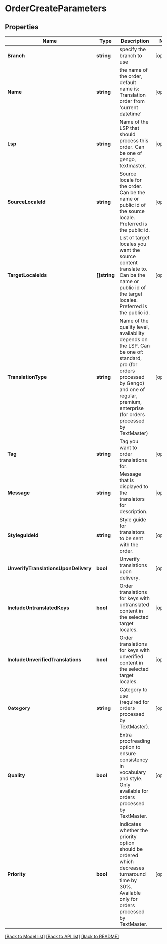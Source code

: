 # OrderCreateParameters

## Properties

Name | Type | Description | Notes
------------ | ------------- | ------------- | -------------
**Branch** | **string** | specify the branch to use | [optional] 
**Name** | **string** | the name of the order, default name is: Translation order from &#39;current datetime&#39; | [optional] 
**Lsp** | **string** | Name of the LSP that should process this order. Can be one of gengo, textmaster. | [optional] 
**SourceLocaleId** | **string** | Source locale for the order. Can be the name or public id of the source locale. Preferred is the public id. | [optional] 
**TargetLocaleIds** | **[]string** | List of target locales you want the source content translate to. Can be the name or public id of the target locales. Preferred is the public id. | [optional] 
**TranslationType** | **string** | Name of the quality level, availability depends on the LSP. Can be one of:  standard, pro (for orders processed by Gengo) and one of regular, premium, enterprise (for orders processed by TextMaster) | [optional] 
**Tag** | **string** | Tag you want to order translations for. | [optional] 
**Message** | **string** | Message that is displayed to the translators for description. | [optional] 
**StyleguideId** | **string** | Style guide for translators to be sent with the order. | [optional] 
**UnverifyTranslationsUponDelivery** | **bool** | Unverify translations upon delivery. | [optional] 
**IncludeUntranslatedKeys** | **bool** | Order translations for keys with untranslated content in the selected target locales. | [optional] 
**IncludeUnverifiedTranslations** | **bool** | Order translations for keys with unverified content in the selected target locales. | [optional] 
**Category** | **string** | Category to use (required for orders processed by TextMaster). | [optional] 
**Quality** | **bool** | Extra proofreading option to ensure consistency in vocabulary and style. Only available for orders processed by TextMaster. | [optional] 
**Priority** | **bool** | Indicates whether the priority option should be ordered which decreases turnaround time by 30%. Available only for orders processed by TextMaster. | [optional] 

[[Back to Model list]](../README.md#documentation-for-models) [[Back to API list]](../README.md#documentation-for-api-endpoints) [[Back to README]](../README.md)


